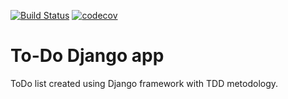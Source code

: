 [![Build Status](https://travis-ci.org/TheProrok29/django_to_do_list.svg?branch=master)](https://travis-ci.org/TheProrok29/django_to_do_list)
[![codecov](https://codecov.io/gh/TheProrok29/django_to_do_list/branch/master/graph/badge.svg)](https://codecov.io/gh/TheProrok29/django_to_do_list)



# To-Do Django app

ToDo list created using Django framework with TDD metodology.
